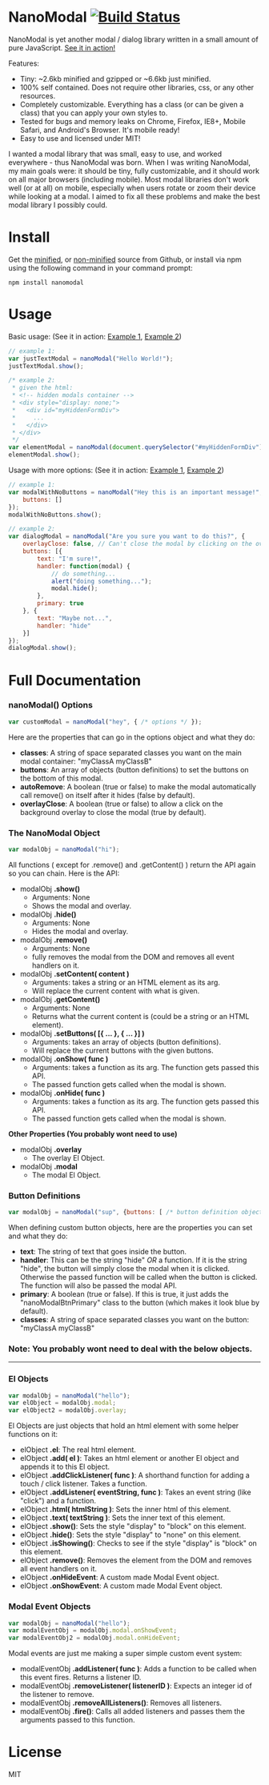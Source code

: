 # NanoModal [![Build Status](https://travis-ci.org/kylepaulsen/NanoModal.svg?branch=master)](https://travis-ci.org/kylepaulsen/NanoModal)

NanoModal is yet another modal / dialog library written in a small amount of pure JavaScript. <a href="http://jsfiddle.net/aKL44/3/" target="_blank">See it in action!</a>

Features:

  - Tiny: ~2.6kb minified and gzipped or ~6.6kb just minified.
  - 100% self contained. Does not require other libraries, css, or any other resources.
  - Completely customizable. Everything has a class (or can be given a class) that you can apply your own styles to.
  - Tested for bugs and memory leaks on Chrome, Firefox, IE8+, Mobile Safari, and Android's Browser. It's mobile ready!
  - Easy to use and licensed under MIT!

I wanted a modal library that was small, easy to use, and worked everywhere - thus NanoModal was born. When I was writing NanoModal, my main goals were: it should be tiny, fully customizable, and it should work on all major browsers (including mobile). Most modal libraries don't work well (or at all) on mobile, especially when users rotate or zoom their device while looking at a modal. I aimed to fix all these problems and make the best modal library I possibly could.

# Install

Get the <a href="https://raw.githubusercontent.com/kylepaulsen/NanoModal/master/nanomodal.min.js">minified</a>, or <a href="https://raw.githubusercontent.com/kylepaulsen/NanoModal/master/nanomodal.js">non-minified</a> source from Github, or install via npm using the following command in your command prompt:

```
npm install nanomodal
```

# Usage

Basic usage: (See it in action: <a href="http://jsfiddle.net/Zp25P/" target="_blank">Example 1</a>, <a href="http://jsfiddle.net/Rsan5/" target="_blank">Example 2</a>)
```javascript
// example 1:
var justTextModal = nanoModal("Hello World!");
justTextModal.show();

/* example 2:
 * given the html:
 * <!-- hidden modals container -->
 * <div style="display: none;">
 *   <div id="myHiddenFormDiv">
 *     ...
 *   </div>
 * </div>
 */
var elementModal = nanoModal(document.querySelector("#myHiddenFormDiv"));
elementModal.show();
```

Usage with more options: (See it in action: <a href="http://jsfiddle.net/PDa78/" target="_blank">Example 1</a>, <a href="http://jsfiddle.net/rxsd4/" target="_blank">Example 2</a>)
```javascript
// example 1:
var modalWithNoButtons = nanoModal("Hey this is an important message!", {
    buttons: []
});
modalWithNoButtons.show();

// example 2:
var dialogModal = nanoModal("Are you sure you want to do this?", {
    overlayClose: false, // Can't close the modal by clicking on the overlay.
    buttons: [{
        text: "I'm sure!",
        handler: function(modal) {
            // do something...
            alert("doing something...");
            modal.hide();
        },
        primary: true
    }, {
        text: "Maybe not...",
        handler: "hide"
    }]
});
dialogModal.show();
```

# Full Documentation

### nanoModal() Options
```javascript
var customModal = nanoModal("hey", { /* options */ });
```
Here are the properties that can go in the options object and what they do:
- **classes**: A string of space separated classes you want on the main modal container: "myClassA myClassB"
- **buttons**: An array of objects (button definitions) to set the buttons on the bottom of this modal.
- **autoRemove**: A boolean (true or false) to make the modal automatically call remove() on itself after it hides (false by default).
- **overlayClose**: A boolean (true or false) to allow a click on the background overlay to close the modal (true by default).

### The NanoModal Object
```javascript
var modalObj = nanoModal("hi");
```

All functions ( except for .remove() and .getContent() ) return the API again so you can chain. Here is the API:
- modalObj **.show()**
  - Arguments: None
  - Shows the modal and overlay.
- modalObj **.hide()**
  - Arguments: None
  - Hides the modal and overlay.
- modalObj **.remove()**
  - Arguments: None
  - fully removes the modal from the DOM and removes all event handlers on it.
- modalObj **.setContent( content )**
  - Arguments: takes a string or an HTML element as its arg.
  - Will replace the current content with what is given.
- modalObj **.getContent()**
  - Arguments: None
  - Returns what the current content is (could be a string or an HTML element).
- modalObj **.setButtons( [{ ... }, { ... }] )**
  - Arguments: takes an array of objects (button definitions).
  - Will replace the current buttons with the given buttons.
- modalObj **.onShow( func )**
  - Arguments: takes a function as its arg. The function gets passed this API.
  - The passed function gets called when the modal is shown.
- modalObj **.onHide( func )**
  - Arguments: takes a function as its arg. The function gets passed this API.
  - The passed function gets called when the modal is shown.

**Other Properties (You probably wont need to use)**
- modalObj **.overlay**
  - The overlay El Object.
- modalObj **.modal**
  - The modal El Object.

### Button Definitions
```javascript
var modalObj = nanoModal("sup", {buttons: [ /* button definition objects here */ ] });
```

When defining custom button objects, here are the properties you can set and what they do:
- **text**: The string of text that goes inside the button.
- **handler**: This can be the string "hide" *OR* a function. If it is the string "hide", the button will simply close the modal when it is clicked. Otherwise the passed function will be called when the button is clicked. The function will also be passed the modal API.
- **primary**: A boolean (true or false). If this is true, it just adds the "nanoModalBtnPrimary" class to the button (which makes it look blue by default).
- **classes**: A string of space separated classes you want on the button: "myClassA myClassB"

### Note: You probably wont need to deal with the below objects.
---

### El Objects
```javascript
var modalObj = nanoModal("hello");
var elObject = modalObj.modal;
var elObject2 = modalObj.overlay;
```

El Objects are just objects that hold an html element with some helper functions on it:
- elObject **.el**: The real html element.
- elObject **.add( el )**: Takes an html element or another El object and appends it to this El object.
- elObject **.addClickListener( func )**: A shorthand function for adding a touch / click listener. Takes a function.
- elObject **.addListener( eventString, func )**: Takes an event string (like "click") and a function.
- elObject **.html( htmlString )**: Sets the inner html of this element.
- elObject **.text( textString )**: Sets the inner text of this element.
- elObject **.show()**: Sets the style "display" to "block" on this element.
- elObject **.hide()**: Sets the style "display" to "none" on this element.
- elObject **.isShowing()**: Checks to see if the style "display" is "block" on this element.
- elObject **.remove()**: Removes the element from the DOM and removes all event handlers on it.
- elObject **.onHideEvent**: A custom made Modal Event object.
- elObject **.onShowEvent**: A custom made Modal Event object.

### Modal Event Objects
```javascript
var modalObj = nanoModal("hello");
var modalEventObj = modalObj.modal.onShowEvent;
var modalEventObj2 = modalObj.modal.onHideEvent;
```

Modal events are just me making a super simple custom event system:
- modalEventObj **.addListener( func )**: Adds a function to be called when this event fires. Returns a listener ID.
- modalEventObj **.removeListener( listenerID )**: Expects an integer id of the listener to remove.
- modalEventObj **.removeAllListeners()**: Removes all listeners.
- modalEventObj **.fire()**: Calls all added listeners and passes them the arguments passed to this function.

# License

MIT
